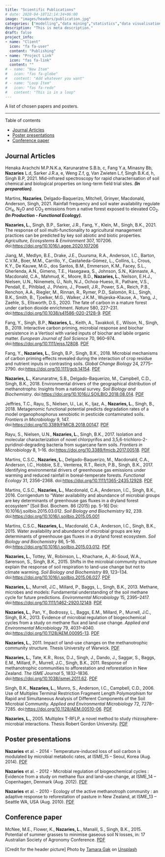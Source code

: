 ```yaml
---
title: "Scientific Publications"
# date: 2020-04-18T12:14:34+06:00
image: "images/headers/publication.jpg"
categories: ["modelling","data mining","statistics","data visualisation","Machine learning","dashboard"]
description: "This is meta description."
draft: false
project_info:
- name: "Client"
  icon: "fa fa-user"
  content: "Publishing"
- name: "Project Link"
  icon: "fas fa-link"
  content: ""
# - name: "New Item"
#   icon: "fas fa-globe"
#   content: "Add whatever you want"
# - name: "Loop Item"
#   icon: "fas fa-redo"
#   content: "This is in a loop"
---
```


A list of chosen papers and posters.

---

Table of contents

- [Journal Articles](#journal-articles)
- [Poster presentations](#poster-presentations)
- [Conference paper](#conference-paper)

## Journal Articles

Henaka Arachchi M.P.N.K.a, Karunaratne S.B.b, c, Fang Y.a, Minasny Bb, **Nazaries** L.d, Sarker J.R.a, e, Weng Z.f, g, Van Zwieten L.f, Singh B.K.d, h, Singh B.P, 2021. Mid-infrared spectroscopy for rapid characterisation of soil chemical and biological properties on long-term field trial sites. ***(In preparation)***.

Martins, **Nazaries**, Delgado-Baquerizo, Mitchell, Grinyer, Macdonald, Anderson, Singh, 2021. Rainfall frequency and soil water availability regulate CH<sub>4</sub>, N<sub>2</sub>O and CO<sub>2</sub> emissions from a native forest exposed to elevated CO<sub>2</sub>. ***(In Production - Functional Ecology).***

**Nazaries, L.**, Singh, B.P., Sarker, J.R., Fang, Y., Klein, M., Singh, B.K., 2021. The response of soil multi-functionality to agricultural management practices can be predicted by key soil abiotic and biotic properties. *Agriculture, Ecosystems & Environment* 307, 107206. doi:<https://doi.org/10.1016/j.agee.2020.107206>

Jiang, M., Medlyn, B.E., Drake, J.E., Duursma, R.A., Anderson, I.C., Barton, C.V.M., Boer, M.M., Carrillo, Y., Castañeda-Gómez, L., Collins, L., Crous, K.Y., De Kauwe, M.G., dos Santos, B.M., Emmerson, K.M., Facey, S.L., Gherlenda, A.N., Gimeno, T.E., Hasegawa, S., Johnson, S.N., Kännaste, A., Macdonald, C.A., Mahmud, K., Moore, B.D., **Nazaries, L.**, Neilson, E.H.J., Nielsen, U.N., Niinemets, Ü., Noh, N.J., Ochoa-Hueso, R., Pathare, V.S., Pendall, E., Pihlblad, J., Piñeiro, J., Powell, J.R., Power, S.A., Reich, P.B., Renchon, A.A., Riegler, M., Rinnan, R., Rymer, P.D., Salomón, R.L., Singh, B.K., Smith, B., Tjoelker, M.G., Walker, J.K.M., Wujeska-Klause, A., Yang, J., Zaehle, S., Ellsworth, D.S., 2020. The fate of carbon in a mature forest under carbon dioxide enrichment. *Nature* 580, 227–231. doi:<https://doi.org/10.1038/s41586-020-2128-9>. [PDF](/documents/scientific_publications/Jiang_et_al_2020.pdf "Jiang et al. 2020")

Fang, Y., Singh, B.P., **Nazaries, L.**, Keith, A., Tavakkoli, E., Wilson, N., Singh, B., 2019. Interactive carbon priming, microbial response and biochar persistence in a Vertisol with varied inputs of biochar and labile organic matter. *European Journal of Soil Science* 70, 960–974. doi:<https://doi.org/10.1111/ejss.12808>. [PDF](/documents/scientific_publications/Fang_et_al_2019.pdf "Fang et al. 2019")

Fang, Y., **Nazaries, L.**, Singh, B.P., Singh, B.K., 2018. Microbial mechanisms of carbon priming effects revealed during the interaction of crop residue and nutrient inputs in contrasting soils. *Global Change Biology* 24, 2775–2790. doi:<https://doi.org/10.1111/gcb.14154>. [PDF](/documents/scientific_publications/Fang_et_al_2018.pdf "Faang et al. 2018")

**Nazaries, L.**, Karunaratne, S.B., Delgado-Baquerizo, M., Campbell, C.D., Singh, B.K., 2018. Environmental drivers of the geographical distribution of methanotrophs: Insights from a national survey. *Soil Biology and Biochemistry*. doi:<https://doi.org/10.1016/J.SOILBIO.2018.08.014>. [PDF](/documents/scientific_publications/Nazaries_et_al_2018.pdf "Nazaries et al. 2018")

Jeffries, T.C., Rayu, S., Nielsen, U., Lai, K., Ijaz, A., **Nazaries, L.**, Singh, B., 2018. Metagenomic functional potential predicts degradation rates of a model organophosphorus xenobiotic in pesticide contaminated soils. *Frontiers in Microbiology* 9, 147. doi:<https://doi.org/10.3389/FMICB.2018.00147>. [PDF](/documents/scientific_publications/Jeffries_et_al_2018.pdf "Jeffries et al. 2018")

Rayu, S., Nielsen, U.N., **Nazaries, L.**, Singh, B.K., 2017. Isolation and molecular characterization of novel chlorpyrifos and 3,5,6-trichloro-2-pyridinol-degrading bacteria from sugarcane farm soils. *Frontiers in Microbiology* 8, 1–16. doi:<https://doi.org/10.3389/fmicb.2017.00518>. [PDF](/documents/scientific_publications/Rayu_et_al_2017.pdf "Rayu et al. 2017")

Martins, C.S.C., **Nazaries, L.**, Delgado-Baquerizo, M., Macdonald, C.A., Anderson, I.C., Hobbie, S.E., Venterea, R.T., Reich, P.B., Singh, B.K., 2017. Identifying environmental drivers of greenhouse gas emissions under warming and reduced rainfall in boreal-temperate forests. *Functional Ecology* 31, 2356–2368. doi:<https://doi.org/10.1111/1365-2435.12928>. [PDF](/documents/scientific_publications/Martins_et_al_2017.pdf "Martins et al. 2017")

Martins, C.S.C., **Nazaries, L.**, Macdonald, C.A., Anderson, I.C., Singh, B.K., 2016. Corrigendum to “Water availability and abundance of microbial groups are key determinants of greenhouse gas fluxes in a dryland forest ecosystem” [Soil Biol. Biochem. 86 (2015) pp. 5-16] Doi: 10.1016/j.soilbio.2015.03.012. *Soil Biology and Biochemistry* 92, 239. doi:<https://doi.org/10.1016/j.soilbio.2015.05.001>

Martins, C.S.C., **Nazaries, L.**, Macdonald, C.A., Anderson, I.C., Singh, B.K., 2015. Water availability and abundance of microbial groups are key determinants of greenhouse gas fluxes in a dryland forest ecosystem. *Soil Biology and Biochemistry* 86, 5–16. doi:<https://doi.org/10.1016/j.soilbio.2015.03.012>. [PDF](/documents/scientific_publications/Martins_et_al_2015.pdf "Martins et al. 2015")

**Nazaries, L.**, Tottey, W., Robinson, L., Khachane, A., Al-Soud, W.A., Sørenson, S., Singh, B.K., 2015. Shifts in the microbial community structure explain the response of soil respiration to land-use change but not to climate warming. *Soil Biology and Biochemistry* 89, 123–134. doi:<https://doi.org/10.1016/j.soilbio.2015.06.027>. [PDF](/documents/scientific_publications/Nazaries_et_al_2015.pdf "Nazaries et al. 2015")

**Nazaries, L.**, Murrell, J.C., Millard, P., Baggs, L., Singh, B.K., 2013. Methane, microbes and models: Fundamental understanding of the soil methane cycle for future predictions. *Environmental Microbiology* 15, 2395–2417. doi:<https://doi.org/10.1111/1462-2920.12149>. [PDF](/documents/scientific_publications/Nazaries_et_al_2013b.pdf "Nazaries et al. 2013")

**Nazaries, L.**, Pan, Y., Bodrossy, L., Baggs, E.M., Millard, P., Murrell, J.C., Singh, B.K., 2013. Evidence of microbial regulation of biogeochemical cycles from a study on methane flux and land use change. *Applied and Environmental Microbiology* 79, 4031–4040. doi:<https://doi.org/10.1128/AEM.00095-13>. [PDF](/documents/scientific_publications/Nazaries_et_al_2013a.pdf "Nazaries et al. 2013")

**Nazaries, L.**, 2011. Impact of land-use changes on the methanotrophic community structure. Thesis University of Warwick. [PDF](/documents/scientific_publications/Nazaries_2011.pdf "Nazaries 2011")

**Nazaries, L.**, Tate, K.R., Ross, D.J., Singh, J., Dando, J., Saggar, S., Baggs, E.M., Millard, P., Murrell, J.C., Singh, B.K., 2011. Response of methanotrophic communities to afforestation and reforestation in New Zealand. *The ISME Journal* 5, 1832–1836. doi:<https://doi.org/10.1038/ismej.2011.62>. [PDF](/documents/scientific_publications/Nazaries_et_al_2011.pdf "Nazaries et al. 2011")

Singh, B.K., **Nazaries, L.**, Munro, S., Anderson, I.C., Campbell, C.D., 2006. Use of Multiplex Terminal Restriction Fragment Length Polymorphism for Rapid and Simultaneous Analysis of Different Components of the Soil Microbial Community. *Applied and Environmental Microbiology* 72, 7278–7285. doi:<https://doi.org/10.1128/AEM.00510-06>. [PDF](/documents/scientific_publications/Singh_et_al_2006.pdf "Singh et al. 2006")

**Nazaries, L.**, 2005. Multiplex T-RFLP, a novel method to study rhizosphere-microbial interactions. Thesis Robert Gordon University. [PDF](/documents/scientific_publications/Nazaries_2005.pdf "Nazaries 2005")

## Poster presentations

**Nazaries** et al. - 2014 - Temperature-induced loss of soil carbon is modulated by microbial metabolic rates, at ISME_15 – Seoul, Korea (Aug. 2014). [PDF](/documents/scientific_publications/Nazaries_et_al_2014_ISME_15.pdf "Nazaries et al. 2014")

**Nazaries** et al. - 2012 - Microbial regulation of biogeochemical cycles : Evidence from a study on methane flux and land-use change, at ISME_14 – Copenhagen, Denmark (Aug. 2012). [PDF](/documents/scientific_publications/Nazaries_et_al_2012_ISME_14.pdf "Nazaries et al. 2012")

**Nazaries** et al. - 2010 - Ecology of the active methanotroph community : an adaptive response to reforestation of pasture in New Zealand, at ISME_13 – Seattle WA, USA (Aug. 2010). [PDF](/documents/scientific_publications/Nazaries_et_al_2010_ISME_13.pdf "Nazaries et al. 2010")

## Conference paper

McNee, M.E., Flower, K., **Nazaries, L.**, Manalil, S., Singh, B.K., 2015. Potential of summer grasses to minimise gaseous soil N losses, in: 17 Australian Society of Agronomy Conference. [PDF](/documents/scientific_publications/McNee_et_al_2015.pdf "McNee et al. 2015")

<!-- credits -->
[Credit for the header picture] Photo by <a href="https://unsplash.com/@tamara_photography?utm_source=unsplash&utm_medium=referral&utm_content=creditCopyText">Tamara Gak</a> on <a href="https://unsplash.com/s/photos/publication?utm_source=unsplash&utm_medium=referral&utm_content=creditCopyText">Unsplash</a>
